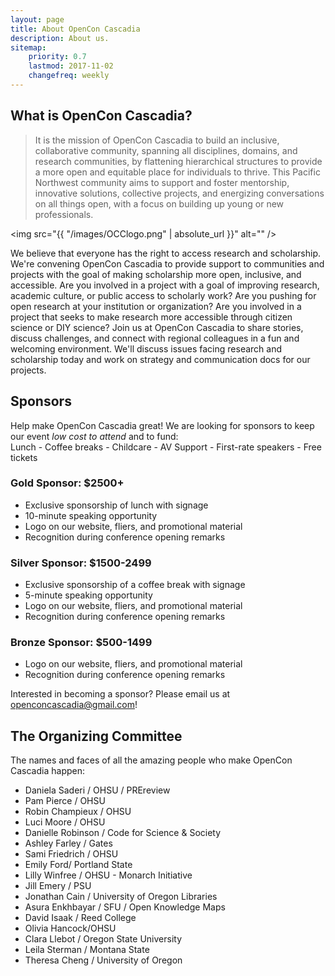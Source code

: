```yaml
---
layout: page
title: About OpenCon Cascadia
description: About us.
sitemap:
    priority: 0.7
    lastmod: 2017-11-02
    changefreq: weekly
---
```


## What is OpenCon Cascadia?

> It is the mission of OpenCon Cascadia to build an inclusive, collaborative community, spanning all disciplines, domains, and research communities, by flattening hierarchical structures to provide a more open and equitable place for individuals to thrive. This Pacific Northwest community aims to support and foster mentorship, innovative solutions, collective projects, and energizing conversations on all things open, with a focus on building up young or new professionals.

<span class="image left"><img src="{{ "/images/OCClogo.png" | absolute_url }}" alt="" /></span>

We believe that everyone has the right to access research and scholarship. We're convening OpenCon Cascadia to provide support to communities and projects with the goal of making scholarship more open, inclusive, and accessible. Are you involved in a project with a goal of improving research, academic culture, or public access to scholarly work? Are you pushing for open research at your institution or organization? Are you involved in a project that seeks to make research more accessible through citizen science or DIY science?
Join us at OpenCon Cascadia to share stories, discuss challenges, and connect with regional colleagues in a fun and welcoming environment. We'll discuss issues facing research and scholarship today and work on strategy and communication docs for our projects.

## Sponsors

Help make OpenCon Cascadia great! We are looking for sponsors to keep our event *low cost to attend* and to fund:<br>
Lunch - Coffee breaks - Childcare - AV Support - First-rate speakers - Free tickets

### Gold Sponsor: $2500+

- Exclusive sponsorship of lunch with signage
- 10-minute speaking opportunity
- Logo on our website, fliers, and promotional material
- Recognition during conference opening remarks

### Silver Sponsor: $1500-2499

- Exclusive sponsorship of a coffee break with signage
- 5-minute speaking opportunity
- Logo on our website, fliers, and promotional material
- Recognition during conference opening remarks

### Bronze Sponsor: $500-1499

- Logo on our website, fliers, and promotional material
- Recognition during conference opening remarks

Interested in becoming a sponsor? Please email us at [openconcascadia@gmail.com](mailto:openconcascadia@gmail.com)!

## The Organizing Committee

The names and faces of all the amazing people who make OpenCon Cascadia happen:

- Daniela Saderi / OHSU / PREreview
- Pam Pierce / OHSU
- Robin Champieux / OHSU 
- Luci Moore / OHSU
- Danielle Robinson / Code for Science & Society
- Ashley Farley / Gates 
- Sami Friedrich / OHSU
- Emily Ford/ Portland State
- Lilly Winfree / OHSU - Monarch Initiative
- Jill Emery / PSU
- Jonathan Cain / University of Oregon Libraries
- Asura Enkhbayar / SFU / Open Knowledge Maps
- David Isaak / Reed College
- Olivia Hancock/OHSU
- Clara Llebot / Oregon State University
- Leila Sterman / Montana State
- Theresa Cheng / University of Oregon

